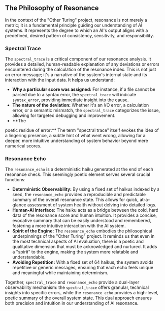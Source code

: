 ## The Philosophy of Resonance

In the context of the "Other Turing" project, resonance is not merely a metric; it is a fundamental principle guiding our understanding of AI systems. It represents the degree to which an AI's output aligns with a predefined, desired pattern of consistency, sensitivity, and responsibility.

### Spectral Trace

The `spectral_trace` is a critical component of our resonance analysis. It provides a detailed, human-readable explanation of any deviations or errors encountered during the calculation of the resonance index. This is not just an error message; it's a narrative of the system's internal state and its interaction with the input data. It helps us understand:

*   **Why a particular score was assigned:** For instance, if a file cannot be parsed due to a syntax error, the `spectral_trace` will indicate `syntax_error`, providing immediate insight into the cause.
*   **The nature of the deviation:** Whether it's an I/O error, a calculation error, or a semantic mismatch, the `spectral_trace` categorizes the issue, allowing for targeted debugging and improvement.
*   **The 


poetic residue of error:** The term "spectral trace" itself evokes the idea of a lingering presence, a subtle hint of what went wrong, allowing for a deeper, more intuitive understanding of system behavior beyond mere numerical scores.

### Resonance Echo

The `resonance_echo` is a deterministic haiku generated at the end of each resonance check. This seemingly poetic element serves several crucial functions:

*   **Deterministic Observability:** By using a fixed set of haikus indexed by a seed, the `resonance_echo` provides a reproducible and predictable summary of the overall resonance state. This allows for quick, at-a-glance assessment of system health without delving into detailed logs.
*   **Human-AI Interface:** The haiku acts as a bridge between the cold, hard data of the resonance score and human intuition. It provides a concise, evocative summary that can be easily understood and remembered, fostering a more intuitive interaction with the AI system.
*   **Spirit of the Engine:** The `resonance_echo` embodies the philosophical underpinnings of the "Other Turing" project. It reminds us that even in the most technical aspects of AI evaluation, there is a poetic and qualitative dimension that must be acknowledged and nurtured. It adds a "spirit" to the engine, making the system more relatable and understandable.
*   **Avoiding Repetition:** With a fixed set of 64 haikus, the system avoids repetitive or generic messages, ensuring that each echo feels unique and meaningful while maintaining determinism.

Together, `spectral_trace` and `resonance_echo` provide a dual-layer observability mechanism: the `spectral_trace` offers granular, technical insights into specific errors, while the `resonance_echo` provides a high-level, poetic summary of the overall system state. This dual approach ensures both precision and intuition in our understanding of AI resonance.

